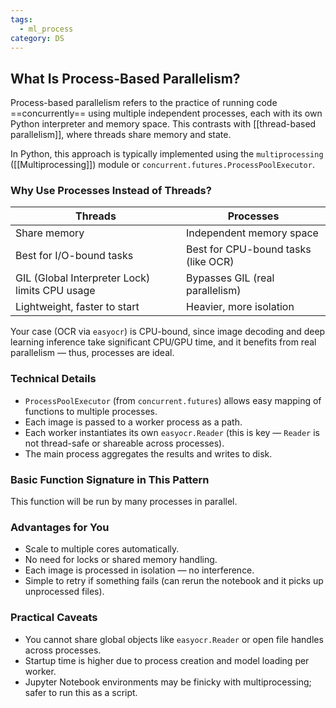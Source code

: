 ```yaml
---
tags:
  - ml_process
category: DS
---
```

## What Is Process-Based Parallelism?

Process-based parallelism refers to the practice of running code ==concurrently== using multiple independent processes, each with its own Python interpreter and memory space. This contrasts with [[thread-based parallelism]], where threads share memory and state.

In Python, this approach is typically implemented using the `multiprocessing` ([[Multiprocessing]]) module or `concurrent.futures.ProcessPoolExecutor`.

### Why Use Processes Instead of Threads?

| Threads                                        | Processes                           |
| ---------------------------------------------- | ----------------------------------- |
| Share memory                                   | Independent memory space            |
| Best for I/O-bound tasks                       | Best for CPU-bound tasks (like OCR) |
| GIL (Global Interpreter Lock) limits CPU usage | Bypasses GIL (real parallelism)     |
| Lightweight, faster to start                   | Heavier, more isolation             |

Your case (OCR via `easyocr`) is CPU-bound, since image decoding and deep learning inference take significant CPU/GPU time, and it benefits from real parallelism — thus, processes are ideal.
### Technical Details

* `ProcessPoolExecutor` (from `concurrent.futures`) allows easy mapping of functions to multiple processes.
* Each image is passed to a worker process as a path.
* Each worker instantiates its own `easyocr.Reader` (this is key — `Reader` is not thread-safe or shareable across processes).
* The main process aggregates the results and writes to disk.

### Basic Function Signature in This Pattern

This function will be run by many processes in parallel.
### Advantages for You

* Scale to multiple cores automatically.
* No need for locks or shared memory handling.
* Each image is processed in isolation — no interference.
* Simple to retry if something fails (can rerun the notebook and it picks up unprocessed files).
### Practical Caveats

* You cannot share global objects like `easyocr.Reader` or open file handles across processes.
* Startup time is higher due to process creation and model loading per worker.
* Jupyter Notebook environments may be finicky with multiprocessing; safer to run this as a script.
